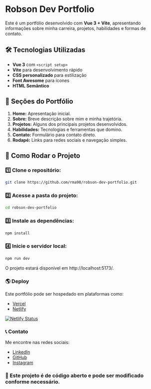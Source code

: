 # Robson Dev Portfolio

Este é um portfólio desenvolvido com **Vue 3 + Vite**, apresentando informações sobre minha carreira, projetos, habilidades e formas de contato.

## 🛠 Tecnologias Utilizadas
- **Vue 3** com `<script setup>`
- **Vite** para desenvolvimento rápido
- **CSS personalizado** para estilização
- **Font Awesome** para ícones
- **HTML Semântico**

## 📌 Seções do Portfólio
1. **Home:** Apresentação inicial.
2. **Sobre:** Breve descrição sobre mim e minha trajetória.
3. **Projetos:** Alguns dos principais projetos desenvolvidos.
4. **Habilidades:** Tecnologias e ferramentas que domino.
5. **Contato:** Formulário para contato direto.
6. **Rodapé:** Links para redes sociais e navegação simples.

## 🚀 Como Rodar o Projeto
### 1️⃣ Clone o repositório:
```sh
git clone https://github.com/rma98/robson-dev-portfolio.git
```

### 2️⃣ Acesse a pasta do projeto:
```sh
cd robson-dev-portfolio
```

### 3️⃣ Instale as dependências:
```sh
npm install
```

### 4️⃣ Inicie o servidor local:
```sh
npm run dev
```

O projeto estará disponível em http://localhost:5173/.

### 🌎 Deploy
Este portfólio pode ser hospedado em plataformas como:

- [Vercel](https://vercel.com/)
- [Netlify](https://www.netlify.com/)

[![Netlify Status](https://api.netlify.com/api/v1/badges/71e0f8e0-4b3b-4a47-bf03-eaf775e72a29/deploy-status)](https://app.netlify.com/sites/robsondev/deploys)

### 📞 Contato
Me encontre nas redes sociais:
- [LinkedIn](https://linkedin.com/in/robson-monteiro-de-albuquerque-8b3853230)
- [GitHub](https://github.com/rma98)
- [Instagram](robson.albuquerque_cm)

### 📌 Este projeto é de código aberto e pode ser modificado conforme necessário.

